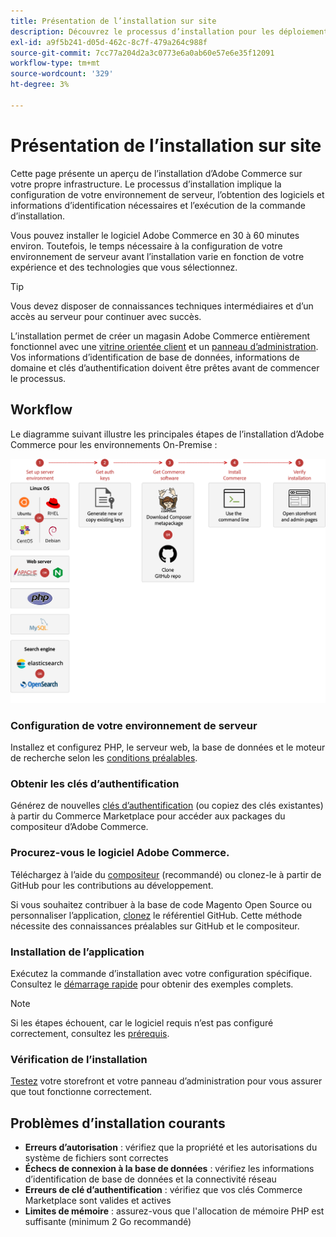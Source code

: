 ```yaml
---
title: Présentation de l’installation sur site
description: Découvrez le processus d’installation pour les déploiements sur site d’Adobe Commerce.
exl-id: a9f5b241-d05d-462c-8c7f-479a264c988f
source-git-commit: 7cc77a204d2a3c0773e6a0ab60e57e6e35f12091
workflow-type: tm+mt
source-wordcount: '329'
ht-degree: 3%

---
```



# Présentation de l’installation sur site

Cette page présente un aperçu de l’installation d’Adobe Commerce sur votre propre infrastructure. Le processus d’installation implique la configuration de votre environnement de serveur, l’obtention des logiciels et informations d’identification nécessaires et l’exécution de la commande d’installation.

Vous pouvez installer le logiciel Adobe Commerce en 30 à 60 minutes environ. Toutefois, le temps nécessaire à la configuration de votre environnement de serveur avant l’installation varie en fonction de votre expérience et des technologies que vous sélectionnez.

>[!TIP]
>
>Vous devez disposer de connaissances techniques intermédiaires et d’un accès au serveur pour continuer avec succès.

L’installation permet de créer un magasin Adobe Commerce entièrement fonctionnel avec une [vitrine orientée client](https://experienceleague.adobe.com/en/docs/commerce-admin/start/storefront/storefront) et un [panneau d’administration](https://experienceleague.adobe.com/en/docs/commerce-admin/start/admin/admin). Vos informations d’identification de base de données, informations de domaine et clés d’authentification doivent être prêtes avant de commencer le processus.

## Workflow

Le diagramme suivant illustre les principales étapes de l’installation d’Adobe Commerce pour les environnements On-Premise :

![Fonctionnement de l’installation](../assets/installation/on-premises-install.drawio.svg)

### Configuration de votre environnement de serveur

Installez et configurez PHP, le serveur web, la base de données et le moteur de recherche selon les [conditions préalables](prerequisites/overview.md).

### Obtenir les clés d’authentification

Générez de nouvelles [clés d’authentification](prerequisites/authentication-keys.md) (ou copiez des clés existantes) à partir du Commerce Marketplace pour accéder aux packages du compositeur d’Adobe Commerce.

### Procurez-vous le logiciel Adobe Commerce.

Téléchargez à l’aide du [compositeur](prerequisites/commerce.md) (recommandé) ou clonez-le à partir de GitHub pour les contributions au développement.

Si vous souhaitez contribuer à la base de code Magento Open Source ou personnaliser l’application, [clonez](https://developer.adobe.com/commerce/contributor/guides/install/clone-repository/) le référentiel GitHub. Cette méthode nécessite des connaissances préalables sur GitHub et le compositeur.

### Installation de l’application

Exécutez la commande d’installation avec votre configuration spécifique. Consultez le [démarrage rapide](composer.md) pour obtenir des exemples complets.

>[!NOTE]
>
>Si les étapes échouent, car le logiciel requis n’est pas configuré correctement, consultez les [prérequis](prerequisites/overview.md).

### Vérification de l’installation

[Testez](next-steps/verify.md) votre storefront et votre panneau d’administration pour vous assurer que tout fonctionne correctement.

## Problèmes d’installation courants

- **Erreurs d’autorisation** : vérifiez que la propriété et les autorisations du système de fichiers sont correctes
- **Échecs de connexion à la base de données** : vérifiez les informations d’identification de base de données et la connectivité réseau
- **Erreurs de clé d’authentification** : vérifiez que vos clés Commerce Marketplace sont valides et actives
- **Limites de mémoire** : assurez-vous que l&#39;allocation de mémoire PHP est suffisante (minimum 2 Go recommandé)
